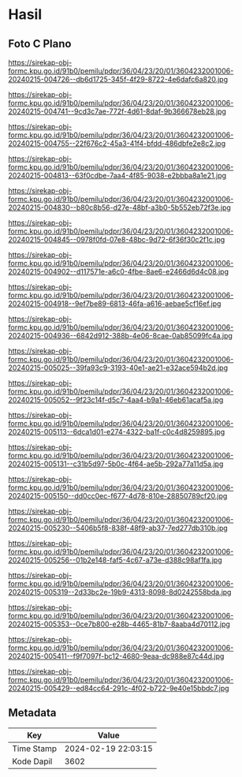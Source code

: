 # Hasil

## Foto C Plano

https://sirekap-obj-formc.kpu.go.id/91b0/pemilu/pdpr/36/04/23/20/01/3604232001006-20240215-004726--db6d1725-345f-4f29-8722-4e6dafc6a820.jpg

https://sirekap-obj-formc.kpu.go.id/91b0/pemilu/pdpr/36/04/23/20/01/3604232001006-20240215-004741--9cd3c7ae-772f-4d61-8daf-9b366678eb28.jpg

https://sirekap-obj-formc.kpu.go.id/91b0/pemilu/pdpr/36/04/23/20/01/3604232001006-20240215-004755--22f676c2-45a3-41f4-bfdd-486dbfe2e8c2.jpg

https://sirekap-obj-formc.kpu.go.id/91b0/pemilu/pdpr/36/04/23/20/01/3604232001006-20240215-004813--63f0cdbe-7aa4-4f85-9038-e2bbba8a1e21.jpg

https://sirekap-obj-formc.kpu.go.id/91b0/pemilu/pdpr/36/04/23/20/01/3604232001006-20240215-004830--b80c8b56-d27e-48bf-a3b0-5b552eb72f3e.jpg

https://sirekap-obj-formc.kpu.go.id/91b0/pemilu/pdpr/36/04/23/20/01/3604232001006-20240215-004845--0978f0fd-07e8-48bc-9d72-6f36f30c2f1c.jpg

https://sirekap-obj-formc.kpu.go.id/91b0/pemilu/pdpr/36/04/23/20/01/3604232001006-20240215-004902--d117571e-a6c0-4fbe-8ae6-e2466d6d4c08.jpg

https://sirekap-obj-formc.kpu.go.id/91b0/pemilu/pdpr/36/04/23/20/01/3604232001006-20240215-004918--9ef7be89-6813-46fa-a616-aebae5cf16ef.jpg

https://sirekap-obj-formc.kpu.go.id/91b0/pemilu/pdpr/36/04/23/20/01/3604232001006-20240215-004936--6842d912-388b-4e06-8cae-0ab85099fc4a.jpg

https://sirekap-obj-formc.kpu.go.id/91b0/pemilu/pdpr/36/04/23/20/01/3604232001006-20240215-005025--39fa93c9-3193-40e1-ae21-e32ace594b2d.jpg

https://sirekap-obj-formc.kpu.go.id/91b0/pemilu/pdpr/36/04/23/20/01/3604232001006-20240215-005052--9f23c14f-d5c7-4aa4-b9a1-46eb61acaf5a.jpg

https://sirekap-obj-formc.kpu.go.id/91b0/pemilu/pdpr/36/04/23/20/01/3604232001006-20240215-005113--6dca1d01-e274-4322-ba1f-c0c4d8259895.jpg

https://sirekap-obj-formc.kpu.go.id/91b0/pemilu/pdpr/36/04/23/20/01/3604232001006-20240215-005131--c31b5d97-5b0c-4f64-ae5b-292a77a11d5a.jpg

https://sirekap-obj-formc.kpu.go.id/91b0/pemilu/pdpr/36/04/23/20/01/3604232001006-20240215-005150--dd0cc0ec-f677-4d78-810e-28850789cf20.jpg

https://sirekap-obj-formc.kpu.go.id/91b0/pemilu/pdpr/36/04/23/20/01/3604232001006-20240215-005230--5406b5f8-838f-48f9-ab37-7ed277db310b.jpg

https://sirekap-obj-formc.kpu.go.id/91b0/pemilu/pdpr/36/04/23/20/01/3604232001006-20240215-005256--01b2e148-faf5-4c67-a73e-d388c98af1fa.jpg

https://sirekap-obj-formc.kpu.go.id/91b0/pemilu/pdpr/36/04/23/20/01/3604232001006-20240215-005319--2d33bc2e-19b9-4313-8098-8d0242558bda.jpg

https://sirekap-obj-formc.kpu.go.id/91b0/pemilu/pdpr/36/04/23/20/01/3604232001006-20240215-005353--0ce7b800-e28b-4465-81b7-8aaba4d70112.jpg

https://sirekap-obj-formc.kpu.go.id/91b0/pemilu/pdpr/36/04/23/20/01/3604232001006-20240215-005411--f9f7097f-bc12-4680-9eaa-dc988e87c44d.jpg

https://sirekap-obj-formc.kpu.go.id/91b0/pemilu/pdpr/36/04/23/20/01/3604232001006-20240215-005429--ed84cc64-291c-4f02-b722-9e40e15bbdc7.jpg


## Metadata

| Key        | Value               |
| ---------- | ------------------- |
| Time Stamp | 2024-02-19 22:03:15 |
| Kode Dapil | 3602                |



